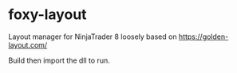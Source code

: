 # foxy-layout
Layout manager for NinjaTrader 8 loosely based on https://golden-layout.com/

Build then import the dll to run.
